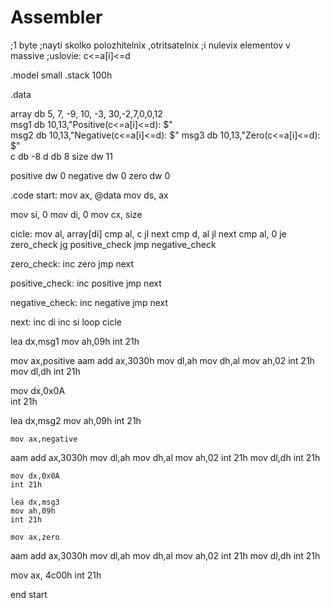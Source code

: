 # Assembler
;1 byte
;nayti skolko polozhitelnix ,otritsatelnix 
;i nulevix elementov v massive
;uslovie:  c<=a[i]<=d
     
.model small
.stack 100h

.data

array db 5, 7, -9, 10, -3, 30,-2,7,0,0,12    
msg1 db 10,13,"Positive(c<=a[i]<=d): $"       
msg2 db 10,13,"Negative(c<=a[i]<=d): $"
msg3 db 10,13,"Zero(c<=a[i]<=d): $"    
c db -8
d db 8
size dw 11

positive dw 0
negative dw 0
zero dw 0

.code
start:
  mov ax, @data
  mov ds, ax

  mov si, 0
  mov di, 0
  mov cx, size

  cicle:
    mov al, array[di]
    cmp al, c
    jl next
    cmp d, al
    jl next
    cmp al, 0 
    je zero_check
    jg positive_check
    jmp negative_check

  zero_check:
    inc zero
    jmp next

  positive_check:
    inc positive
    jmp next

  negative_check:
    inc negative
    jmp next
    
  next:
    inc di
    inc si
    loop cicle
  
  
  lea dx,msg1 
    mov ah,09h 
    int 21h
    
  mov ax,positive
  aam 
    add ax,3030h 
    mov dl,ah 
    mov dh,al 
    mov ah,02 
    int 21h 
    mov dl,dh 
    int 21h  
  
  mov dx,0x0A  
    int 21h
  
  lea dx,msg2 
    mov ah,09h 
    int 21h
        
    mov ax,negative
  aam 
    add ax,3030h 
    mov dl,ah 
    mov dh,al 
    mov ah,02 
    int 21h 
    mov dl,dh 
    int 21h 
    
    
    mov dx,0x0A  
    int 21h 
    
    lea dx,msg3 
    mov ah,09h 
    int 21h 
    
    mov ax,zero
  aam 
    add ax,3030h 
    mov dl,ah 
    mov dh,al 
    mov ah,02 
    int 21h 
    mov dl,dh 
    int 21h   
    
    
  mov ax, 4c00h
  int 21h

end start
